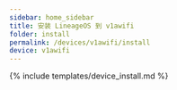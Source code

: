 ```yaml
---
sidebar: home_sidebar
title: 安装 LineageOS 到 v1awifi
folder: install
permalink: /devices/v1awifi/install
device: v1awifi
---
```

{% include templates/device_install.md %}
